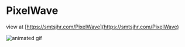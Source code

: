 # PixelWave

view at [https://smtsjhr.com/PixelWave](https://smtsjhr.com/PixelWave)

![animated gif](https://github.com/smtsjhr/PixelWave/blob/master/PixelWave_300.gif)
